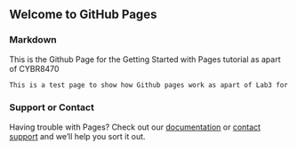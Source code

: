 ## Welcome to GitHub Pages

### Markdown

This is the Github Page for the Getting Started with Pages tutorial as apart of CYBR8470 
```markdown
This is a test page to show how Github pages work as apart of Lab3 for CYBR8470
```



### Support or Contact

Having trouble with Pages? Check out our [documentation](https://docs.github.com/categories/github-pages-basics/) or [contact support](https://support.github.com/contact) and we’ll help you sort it out.
